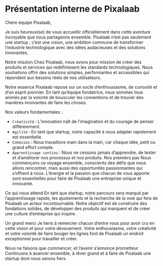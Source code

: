 # Présentation interne de Pixalaab

Chère équipe Pixalaab,

Je suis heureux(se) de vous accueillir officiellement dans cette aventure incroyable que nous partageons ensemble. Pixalaab n’est pas seulement une startup ; c’est une vision, une ambition commune de transformer l’industrie technologique avec des idées audacieuses et des solutions innovantes.

Notre mission
Chez Pixalaab, nous avons pour mission de créer des produits et services qui redéfinissent les standards technologiques. Nous souhaitons offrir des solutions simples, performantes et accessibles qui répondent aux besoins réels de nos utilisateurs.

Notre essence
Pixalaab repose sur un socle d’enthousiasme, de curiosité et d’un esprit pionnier. En tant qu’équipe fondatrice, nous sommes tous animés par la volonté de bousculer les conventions et de trouver des manières innovantes de faire les choses.

Nos valeurs fondamentales :

- ``Créativité`` : L’innovation naît de l’imagination et du courage de penser différemment.
- ``Agilité`` : En tant que startup, notre capacité à nous adapter rapidement est essentielle.
- ``Cohésion`` : Nous travaillons main dans la main, car chaque idée, petit ou grand effort compte.
- ``Apprentissage continu`` : Nous ne cessons jamais d’apprendre, de tester et d’améliorer nos processus et nos produits.
Nos premiers pas
Nous commençons ce voyage ensemble, conscients des défis que nous allons rencontrer, mais aussi des opportunités passionnantes qui s’offrent à nous. L’énergie et la passion que chacun de vous apporte sont essentielles pour faire de Pixalaab une entreprise unique et innovante.

Ce qui nous attend
En tant que startup, notre parcours sera marqué par l’apprentissage rapide, les ajustements et la recherche de la voie qui fera de Pixalaab un acteur incontournable. Notre objectif est de construire des fondations solides, de développer des produits qui marquent et de créer une culture d’entreprise qui inspire.

Un grand merci
Je tiens à remercier chacun d’entre vous pour avoir cru en cette vision et pour votre dévouement. Votre enthousiasme, votre créativité et votre volonté de faire bouger les lignes font de Pixalaab un endroit exceptionnel pour travailler et créer.

Nous ne faisons que commencer, et l’avenir s’annonce prometteur. Continuons à avancer ensemble, à rêver grand et à faire de Pixalaab une startup dont nous serons fiers.

